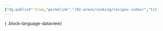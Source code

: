 ```yaml
---
{"dg-publish":true,"permalink":"/02-areas/cooking/recipes-index/","title":"Recipes - Index","pinned":true}
---
```




{ .block-language-dataview}
